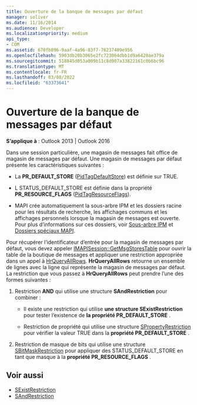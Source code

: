 ```yaml
---
title: Ouverture de la banque de messages par défaut
manager: soliver
ms.date: 11/16/2014
ms.audience: Developer
ms.localizationpriority: medium
api_type:
- COM
ms.assetid: 670fb896-9aaf-4a96-83f7-76237409e956
ms.openlocfilehash: 5903db20b3065e2fc723064dbb1d9a6420ae379a
ms.sourcegitcommit: 518845d053a009b11c8d907a33822161c0b6bc96
ms.translationtype: MT
ms.contentlocale: fr-FR
ms.lasthandoff: 03/08/2022
ms.locfileid: "63373641"
---
```

# <a name="opening-the-default-message-store"></a>Ouverture de la banque de messages par défaut

**S’applique à** : Outlook 2013 | Outlook 2016 
  
Dans une session particulière, une magasin de messages fait office de magasin de messages par défaut. Une magasin de messages par défaut présente les caractéristiques suivantes :
  
- La **PR_DEFAULT_STORE** ([PidTagDefaultStore](pidtagdefaultstore-canonical-property.md)) est définie sur TRUE.
    
- L STATUS_DEFAULT_STORE est définie dans la propriété **PR_RESOURCE_FLAGS** ([PidTagResourceFlags](pidtagresourceflags-canonical-property.md)).
    
- MAPI crée automatiquement la sous-arbre IPM et les dossiers racine pour les résultats de recherche, les affichages communs et les affichages personnels lorsque la magasin de messages est ouverte. Pour plus d’informations sur ces dossiers, voir [Sous-arbre IPM](ipm-subtree.md) et [Dossiers spéciaux MAPI](mapi-special-folders.md). 
    
Pour récupérer l’identificateur d’entrée pour la magasin de messages par défaut, vous devez appeler [IMAPISession::GetMsgStoresTable](imapisession-getmsgstorestable.md) pour ouvrir la table de la boutique de messages et appliquer une restriction appropriée dans un appel à [HrQueryAllRows](hrqueryallrows.md). **HrQueryAllRows** retourne un ensemble de lignes avec la ligne qui représente la magasin de messages par défaut. La restriction que vous passez à **HrQueryAllRows** peut prendre l’une des formes suivantes : 
  
1. Restriction **AND** qui utilise une structure **SAndRestriction** pour combiner : 
    
   - Il existe une restriction qui utilise **une structure SExistRestriction** pour tester l’existence de **la propriété PR_DEFAULT_STORE** . 
    
   - Restriction de propriété qui utilise une structure [SPropertyRestriction](spropertyrestriction.md) pour vérifier la valeur TRUE dans la **propriété PR_DEFAULT_STORE** . 
    
2. Restriction de masque de bits qui utilise une structure [SBitMaskRestriction](sbitmaskrestriction.md) pour appliquer des STATUS_DEFAULT_STORE en tant que masque à la **propriété PR_RESOURCE_FLAGS** . 
    
## <a name="see-also"></a>Voir aussi

- [SExistRestriction](sexistrestriction.md)
- [SAndRestriction](sandrestriction.md)

